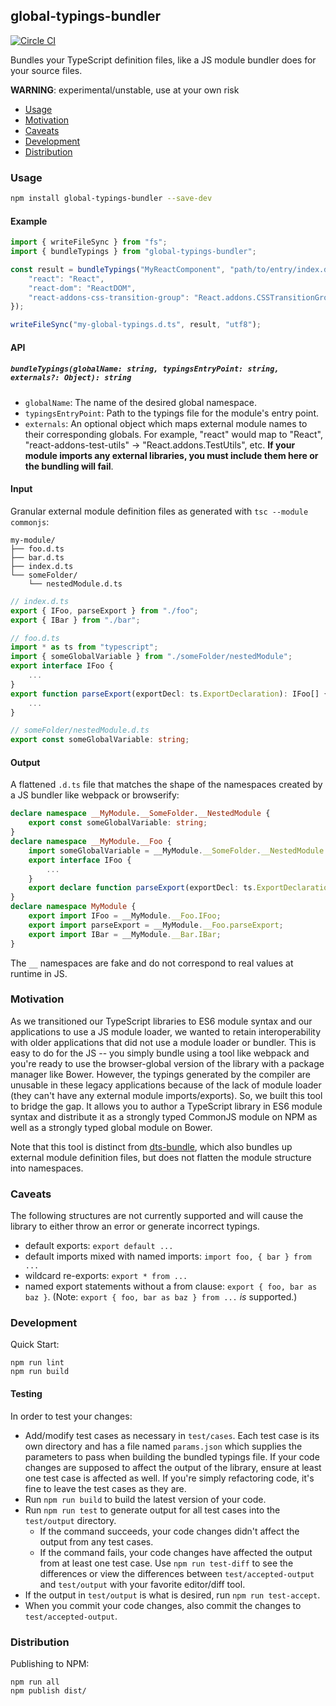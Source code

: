 ## global-typings-bundler

[![Circle CI](https://circleci.com/gh/palantir/global-typings-bundler.svg?style=svg&circle-token=7aa0422260d471482bcbc9719d609e530f32ccda)](https://circleci.com/gh/palantir/global-typings-bundler)

Bundles your TypeScript definition files, like a JS module bundler does for your source files.

**WARNING**: experimental/unstable, use at your own risk

* [Usage](#usage)
* [Motivation](#motivation)
* [Caveats](#caveats)
* [Development](#development)
* [Distribution](#distribution)

### Usage

```sh
npm install global-typings-bundler --save-dev
```

#### Example

```ts
import { writeFileSync } from "fs";
import { bundleTypings } from "global-typings-bundler";

const result = bundleTypings("MyReactComponent", "path/to/entry/index.d.ts", {
    "react": "React",
    "react-dom": "ReactDOM",
    "react-addons-css-transition-group": "React.addons.CSSTransitionGroup",
});

writeFileSync("my-global-typings.d.ts", result, "utf8");
```

#### API

##### `bundleTypings(globalName: string, typingsEntryPoint: string, externals?: Object): string`

- `globalName`: The name of the desired global namespace.
- `typingsEntryPoint`: Path to the typings file for the module's entry point.
- `externals`: An optional object which maps external module names to their corresponding globals.
  For example, "react" would map to "React", "react-addons-test-utils" -> "React.addons.TestUtils", etc.
  __If your module imports any external libraries, you must include them here or the bundling will fail__.

#### Input

Granular external module definition files as generated with `tsc --module commonjs`:

```
my-module/
├── foo.d.ts
├── bar.d.ts
├── index.d.ts
└── someFolder/
    └── nestedModule.d.ts
```

```ts
// index.d.ts
export { IFoo, parseExport } from "./foo";
export { IBar } from "./bar";
```

```ts
// foo.d.ts
import * as ts from "typescript";
import { someGlobalVariable } from "./someFolder/nestedModule";
export interface IFoo {
    ...
}
export function parseExport(exportDecl: ts.ExportDeclaration): IFoo[] {
    ...
}
```

```ts
// someFolder/nestedModule.d.ts
export const someGlobalVariable: string;
```

#### Output

A flattened `.d.ts` file that matches the shape of the namespaces created by a JS bundler like webpack or browserify:

```ts
declare namespace __MyModule.__SomeFolder.__NestedModule {
    export const someGlobalVariable: string;
}
declare namespace __MyModule.__Foo {
    import someGlobalVariable = __MyModule.__SomeFolder.__NestedModule.someGlobalVariable;
    export interface IFoo {
        ...
    }
    export declare function parseExport(exportDecl: ts.ExportDeclaration): IFoo[];
}
declare namespace MyModule {
    export import IFoo = __MyModule.__Foo.IFoo;
    export import parseExport = __MyModule.__Foo.parseExport;
    export import IBar = __MyModule.__Bar.IBar;
}
```

The `__` namespaces are fake and do not correspond to real values at runtime in JS.

### Motivation

As we transitioned our TypeScript libraries to ES6 module syntax and our applications to use a JS module loader,
we wanted to retain interoperability with older applications that did not use a module loader or bundler. This
is easy to do for the JS -- you simply bundle using a tool like webpack and you're ready to use the browser-global
version of the library with a package manager like Bower. However, the typings generated by the compiler are unusable
in these legacy applications because of the lack of module loader (they can't have any external module imports/exports).
So, we built this tool to bridge the gap. It allows you to author a TypeScript library in ES6 module syntax and
distribute it as a strongly typed CommonJS module on NPM as well as a strongly typed global module on Bower.

Note that this tool is distinct from [dts-bundle](https://github.com/TypeStrong/dts-bundle), which also bundles up
external module definition files, but does not flatten the module structure into namespaces.

### Caveats

The following structures are not currently supported and will cause the library to either throw an error or generate incorrect typings.

* default exports: `export default ...`
* default imports mixed with named imports: `import foo, { bar } from ...`
* wildcard re-exports: `export * from ...`
* named export statements without a from clause: `export { foo, bar as baz }`. (Note: `export { foo, bar as baz } from ...` _is_ supported.)

### Development

Quick Start:

```
npm run lint
npm run build
```

#### Testing

In order to test your changes:

* Add/modify test cases as necessary in `test/cases`. Each test case is its own directory
  and has a file named `params.json` which supplies the parameters to pass when building the bundled typings file.
  If your code changes are supposed to affect the output of the library, ensure at least one test case is affected
  as well. If you're simply refactoring code, it's fine to leave the test cases as they are.
* Run `npm run build` to build the latest version of your code.
* Run `npm run test` to generate output for all test cases into the `test/output` directory.
    * If the command succeeds, your code changes didn't affect the output from any test cases.
    * If the command fails, your code changes have affected the output from at least one test case.
      Use `npm run test-diff` to see the differences or view the differences between
      `test/accepted-output` and `test/output` with your favorite editor/diff tool.
* If the output in `test/output` is what is desired, run `npm run test-accept`.
* When you commit your code changes, also commit the changes to `test/accepted-output`.


### Distribution

Publishing to NPM:

```
npm run all
npm publish dist/
```
